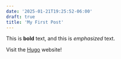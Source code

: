 ```yaml
---
date: '2025-01-21T19:25:52-06:00'
draft: true
title: 'My First Post'
---
```



This is **bold** text, and this is *emphasized* text.

Visit the [Hugo](https://gohugo.io) website!